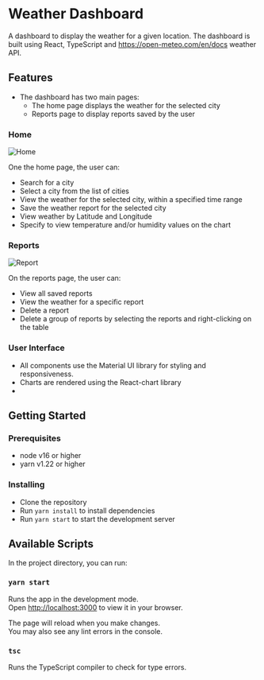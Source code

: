 # Weather Dashboard

A dashboard to display the weather for a given location. The dashboard is built using React, TypeScript and https://open-meteo.com/en/docs weather API.

## Features
- The dashboard has two main pages:
  - The home page displays the weather for the selected city
  - Reports page to display reports saved by the user

### Home

![Home](/home/attia/WebstormProjects/weather-dashboard/src/assets/screenshots/all-reports.png "Optional Title")

One the home page, the user can:
- Search for a city
- Select a city from the list of cities
- View the weather for the selected city, within a specified time range
- Save the weather report for the selected city
- View weather by Latitude and Longitude
- Specify to view temperature and/or humidity values on the chart



### Reports

![Report](/home/attia/WebstormProjects/weather-dashboard/src/assets/screenshots/reports-table.png "Optional Title")

On the reports page, the user can:
- View all saved reports
- View the weather for a specific report
- Delete a report
- Delete a group of reports by selecting the reports and right-clicking on the table

### User Interface
- All components use the Material UI library for styling and responsiveness. 
- Charts are rendered using the React-chart library
- 
## Getting Started
    
### Prerequisites
- node v16 or higher
- yarn v1.22 or higher

### Installing
- Clone the repository
- Run `yarn install` to install dependencies
- Run `yarn start` to start the development server

## Available Scripts

In the project directory, you can run:

### `yarn start`

Runs the app in the development mode.\
Open [http://localhost:3000](http://localhost:3000) to view it in your browser.

The page will reload when you make changes.\
You may also see any lint errors in the console.

### `tsc`

Runs the TypeScript compiler to check for type errors.
